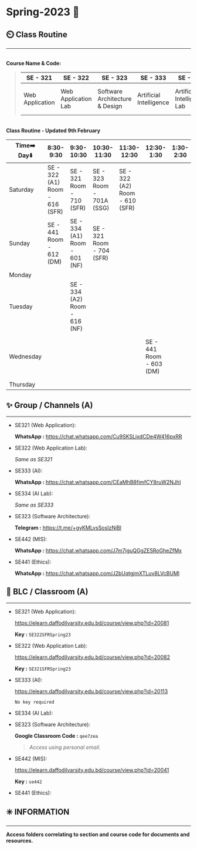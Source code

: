 # Spring-2023 🌺

## ⏲️ **Class Routine**

---

<br>**Course Name & Code:**<br>

> | SE - 321        | SE - 322            | SE - 323                       | SE - 333                | SE - 334                    | SE - 441                                 | SE - 442                      |
> | --------------- | ------------------- | ------------------------------ | ----------------------- | --------------------------- | ---------------------------------------- | ----------------------------- |
> | Web Application | Web Application Lab | Software Architecture & Design | Artificial Intelligence | Artificial Intelligence Lab | Software Engineering Professional Ethics | Management Information System |

<br>**Class Routine - Updated 9th February**<br>

| Time➡️ <br> Day⬇️ | 8:30-9:30                            | 9:30-10:30                          | 10:30-11:30                      | 11:30-12:30                          | 12:30-1:30                     | 1:30-2:30 | 2:30-3:30                      | 3:30-4:30                       |
| ----------------- | ------------------------------------ | ----------------------------------- | -------------------------------- | ------------------------------------ | ------------------------------ | --------- | ------------------------------ | ------------------------------- |
| Saturday          | SE - 322 (A1)<br>Room - 616<br>(SFR) | SE - 321<br>Room - 710<br>(SFR)     | SE - 323<br>Room - 701A<br>(SSG) | SE - 322 (A2)<br>Room - 610<br>(SFR) |                                |           | SE - 333<br>Room - 603<br>(NF) |                                 |
| Sunday            | SE - 441<br>Room - 612<br>(DM)       | SE - 334 (A1)<br>Room - 601<br>(NF) | SE - 321<br>Room - 704<br>(SFR)  |                                      |                                |           |                                |                                 |
| Monday            |                                      |                                     |                                  |                                      |                                |           |                                |                                 |
| Tuesday           |                                      | SE - 334 (A2)<br>Room - 616<br>(NF) |                                  |                                      |                                |           | SE - 442<br>Room - 603<br>(IM) | SE - 333<br>Room - 603<br>(NF)  |
| Wednesday         |                                      |                                     |                                  |                                      | SE - 441<br>Room - 603<br>(DM) |           | SE - 442<br>Room - 611<br>(IM) | SE - 323<br>Room - 603<br>(SSG) |
| Thursday          |                                      |                                     |                                  |                                      |                                |           |                                |                                 |

## ✨ **Group / Channels (A)**

---

- SE321 (Web Application):

  **WhatsApp :** <https://chat.whatsapp.com/Cu9SKSLjxdCDe4W416pxRR>

- SE322 (Web Application Lab):

  _Same as SE321_

- SE333 (AI):

  **WhatsApp :** <https://chat.whatsapp.com/CEaMhB8fimfCY8ruW2NJhI>

- SE334 (AI Lab):

  _Same as SE333_

- SE323 (Software Architecture):

  **Telegram :** <https://t.me/+gyKMLvsSosIzNjBl>

- SE442 (MIS):

  **WhatsApp :** <https://chat.whatsapp.com/J7m7iguQGgZE5RoGheZfMx>

- SE441 (Ethics):

  **WhatsApp :** <https://chat.whatsapp.com/J2bUqtgjmXTLuv8LVcBUMl>

## 📖 **BLC / Classroom (A)**

---

- SE321 (Web Application):

  <https://elearn.daffodilvarsity.edu.bd/course/view.php?id=20081>

  **Key :** `SE322SFRSpring23`

- SE322 (Web Application Lab):

  <https://elearn.daffodilvarsity.edu.bd/course/view.php?id=20082>

  **Key :** `SE321SFRSpring23`

- SE333 (AI):

  <https://elearn.daffodilvarsity.edu.bd/course/view.php?id=20113>

  `No key required`

- SE334 (AI Lab):

- SE323 (Software Architecture):

  **Google Classroom Code :** `qee7zea`

  > _Access using personal email._

- SE442 (MIS):

  <https://elearn.daffodilvarsity.edu.bd/course/view.php?id=20041>

  **Key :** `se442`

- SE441 (Ethics):

## ✳️ **INFORMATION**

---

**Access folders correlating to section and course code for documents and resources.**
